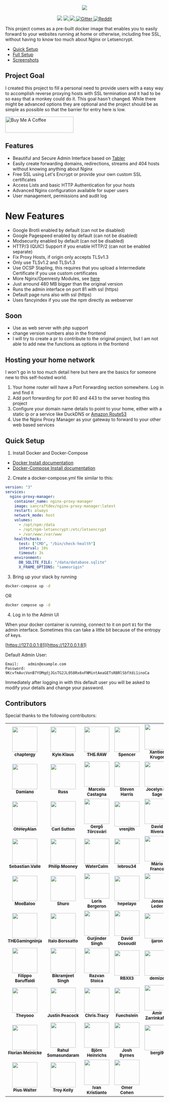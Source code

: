 <p align="center">
	<img src="https://nginxproxymanager.com/github.png">
	<br><br>
	<img src="https://img.shields.io/badge/version-2.9.18+-green.svg?style=for-the-badge">
	<a href="https://hub.docker.com/repository/docker/sancraftdev/nginx-proxy-manager">
		<img src="https://img.shields.io/docker/stars/sancraftdev/nginx-proxy-manager.svg?style=for-the-badge">
	</a>
	<a href="https://hub.docker.com/repository/docker/sancraftdev/nginx-proxy-manager">
		<img src="https://img.shields.io/docker/pulls/sancraftdev/nginx-proxy-manager.svg?style=for-the-badge">
	</a>
	<a href="https://gitter.im/nginx-proxy-manager/community">
		<img alt="Gitter" src="https://img.shields.io/gitter/room/nginx-proxy-manager/community?style=for-the-badge">
	</a>
	<a href="https://reddit.com/r/nginxproxymanager">
		<img alt="Reddit" src="https://img.shields.io/reddit/subreddit-subscribers/nginxproxymanager?label=Reddit%20Community&style=for-the-badge">
	</a>
</p>

This project comes as a pre-built docker image that enables you to easily forward to your websites
running at home or otherwise, including free SSL, without having to know too much about Nginx or Letsencrypt.

- [Quick Setup](#quick-setup)
- [Full Setup](https://nginxproxymanager.com/setup/)
- [Screenshots](https://nginxproxymanager.com/screenshots/)

## Project Goal

I created this project to fill a personal need to provide users with a easy way to accomplish reverse
proxying hosts with SSL termination and it had to be so easy that a monkey could do it. This goal hasn't changed.
While there might be advanced options they are optional and the project should be as simple as possible
so that the barrier for entry here is low.

<a href="https://www.buymeacoffee.com/jc21" target="_blank"><img src="http://public.jc21.com/github/by-me-a-coffee.png" alt="Buy Me A Coffee" style="height: 51px !important;width: 217px !important;" ></a>


## Features

- Beautiful and Secure Admin Interface based on [Tabler](https://tabler.github.io/)
- Easily create forwarding domains, redirections, streams and 404 hosts without knowing anything about Nginx
- Free SSL using Let's Encrypt or provide your own custom SSL certificates
- Access Lists and basic HTTP Authentication for your hosts
- Advanced Nginx configuration available for super users
- User management, permissions and audit log

# New Features

- Google Brotli enabled by default (can not be disabled)
- Google Pagespeed enabled by default (can not be disabled)
- Modsecurity enabled by default (can not be disabled)
- HTTP/3 (QUIC) Support if you enable HTTP/2 (can not be enabled separate)
- Fix Proxy Hosts, if origin only accepts TLSv1.3
- Only use TLSv1.2 and TLSv1.3
- Use OCSP Stapling, this requires that you upload a Intermediate Certificate if you use custom certificates
- More Nginx/Openresty Modules, see [here]([https://github.com/SanCraftDev/openresty-nginx-quic](https://github.com/SanCraftDev/openresty-nginx-quic/blob/develop/Dockerfile))
- Just arround 480 MB bigger than the original version
- Runs the admin interface on port 81 with ssl (https)
- Default page runs also with ssl (https)
- Uses fancyindex if you use the npm directly as webserver

## Soon
- Use as web server with php support
- change version numbers also in the frontend
- I will try to create a pr to contribute to the original project, but I am not able to add new the functions as options in the frontend

## Hosting your home network

I won't go in to too much detail here but here are the basics for someone new to this self-hosted world.

1. Your home router will have a Port Forwarding section somewhere. Log in and find it
2. Add port forwarding for port 80 and 443 to the server hosting this project
3. Configure your domain name details to point to your home, either with a static ip or a service like DuckDNS or [Amazon Route53](https://github.com/jc21/route53-ddns)
4. Use the Nginx Proxy Manager as your gateway to forward to your other web based services

## Quick Setup

1. Install Docker and Docker-Compose

- [Docker Install documentation](https://docs.docker.com/install/)
- [Docker-Compose Install documentation](https://docs.docker.com/compose/install/)

2. Create a docker-compose.yml file similar to this:

```yml
version: "3"
services:
  nginx-proxy-manager:
    container_name: nginx-proxy-manager
    image: sancraftdev/nginx-proxy-manager:latest
    restart: always
    network_mode: host
    volumes:
      - /opt/npm:/data
      - /opt/npm-letsencrypt:/etc/letsencrypt
      - /var/www:/var/www
    healthcheck:
      test: ["CMD", "/bin/check-health"]
      interval: 10s
      timeout: 3s
    environment:
      DB_SQLITE_FILE: "/data/database.sqlite"
      X_FRAME_OPTIONS: "sameorigin"
```

3. Bring up your stack by running

```bash
docker-compose up -d
```
OR
```bash
docker compose up -d
```

4. Log in to the Admin UI

When your docker container is running, connect to it on port `81` for the admin interface.
Sometimes this can take a little bit because of the entropy of keys.

[https://127.0.0.1:81](https://127.0.0.1:81)

Default Admin User:
```
Email:    admin@example.com
Password: 9KcvfmAvcVonB7YOMqdjJGsTG2JL058Rx6xFNMintAeaGETsRBRlSbfXdi1inoCa
```

Immediately after logging in with this default user you will be asked to modify your details and change your password.


## Contributors

Special thanks to the following contributors:

<!-- prettier-ignore-start -->
<!-- markdownlint-disable -->
<table>
	<tr>
		<td align="center">
			<a href="https://github.com/chaptergy">
				<img src="https://avatars2.githubusercontent.com/u/26956711?s=460&u=7d9adebabb6b4e7af7cb05d98d751087a372304b&v=4" width="80" alt=""/>
				<br /><sub><b>chaptergy</b></sub>
			</a>
		</td>
		<td align="center">
			<a href="https://github.com/Indemnity83">
				<img src="https://avatars3.githubusercontent.com/u/35218?s=460&u=7082004ff35138157c868d7d9c683ccebfce5968&v=4" width="80" alt=""/>
				<br /><sub><b>Kyle Klaus</b></sub>
			</a>
		</td>
		<td align="center">
			<a href="https://github.com/theraw">
				<img src="https://avatars1.githubusercontent.com/u/32969774?s=460&u=6b359971e15685fb0359e6a8c065a399b40dc228&v=4" width="80" alt=""/>
				<br /><sub><b>ƬHE ЯAW</b></sub>
			</a>
		</td>
		<td align="center">
			<a href="https://github.com/spalger">
				<img src="https://avatars2.githubusercontent.com/u/1329312?s=400&u=565223e38f1c052afb4c5dcca3fcf1c63ba17ae7&v=4" width="80" alt=""/>
				<br /><sub><b>Spencer</b></sub>
			</a>
		</td>
		<td align="center">
			<a href="https://github.com/Xantios">
				<img src="https://avatars3.githubusercontent.com/u/1507836?s=460&v=4" width="80" alt=""/>
				<br /><sub><b>Xantios Krugor</b></sub>
			</a>
		</td>
		<td align="center">
			<a href="https://github.com/dpanesso">
				<img src="https://avatars2.githubusercontent.com/u/2687121?s=460&v=4" width="80" alt=""/>
				<br /><sub><b>David Panesso</b></sub>
			</a>
		</td>
		<td align="center">
			<a href="https://github.com/IronTooch">
				<img src="https://avatars3.githubusercontent.com/u/27360514?s=460&u=69bf854a6647c55725f62ecb8d39249c6c0b2602&v=4" width="80" alt=""/>
				<br /><sub><b>IronTooch</b></sub>
			</a>
		</td>
	</tr>
	<tr>
		<td align="center">
			<a href="https://github.com/damianog">
				<img src="https://avatars1.githubusercontent.com/u/2786682?s=460&u=76c6136fae797abb76b951cd8a246dcaecaf21af&v=4" width="80" alt=""/>
				<br /><sub><b>Damiano</b></sub>
			</a>
		</td>
		<td align="center">
			<a href="https://github.com/tfmm">
				<img src="https://avatars3.githubusercontent.com/u/6880538?s=460&u=ce0160821cc4aa802df8395200f2d4956a5bc541&v=4" width="80" alt=""/>
				<br /><sub><b>Russ</b></sub>
			</a>
		</td>
		<td align="center">
			<a href="https://github.com/margaale">
				<img src="https://avatars3.githubusercontent.com/u/20794934?s=460&v=4" width="80" alt=""/>
				<br /><sub><b>Marcelo Castagna</b></sub>
			</a>
		</td>
		<td align="center">
			<a href="https://github.com/Steven-Harris">
				<img src="https://avatars2.githubusercontent.com/u/7720242?s=460&v=4" width="80" alt=""/>
				<br /><sub><b>Steven Harris</b></sub>
			</a>
		</td>
		<td align="center">
			<a href="https://github.com/jlesage">
				<img src="https://avatars0.githubusercontent.com/u/1791123?s=460&v=4" width="80" alt=""/>
				<br /><sub><b>Jocelyn Le Sage</b></sub>
			</a>
		</td>
		<td align="center">
			<a href="https://github.com/cmer">
				<img src="https://avatars0.githubusercontent.com/u/412?s=460&u=67dd8b2e3661bfd6f68ec1eaa5b9821bd8a321cd&v=4" width="80" alt=""/>
				<br /><sub><b>Carl Mercier</b></sub>
			</a>
		</td>
		<td align="center">
			<a href="https://github.com/the1ts">
				<img src="https://avatars1.githubusercontent.com/u/84956?s=460&v=4" width="80" alt=""/>
				<br /><sub><b>Paul Mansfield</b></sub>
			</a>
		</td>
	</tr>
	<tr>
		<td align="center">
			<a href="https://github.com/OhHeyAlan">
				<img src="https://avatars0.githubusercontent.com/u/11955126?s=460&u=fbaa5a1a4f73ef8960132c703349bfd037fe2630&v=4" width="80" alt=""/>
				<br /><sub><b>OhHeyAlan</b></sub>
			</a>
		</td>
		<td align="center">
			<a href="https://github.com/dogmatic69">
				<img src="https://avatars2.githubusercontent.com/u/94674?s=460&u=ca7647de53145c6283b6373ade5dc94ba99347db&v=4" width="80" alt=""/>
				<br /><sub><b>Carl Sutton</b></sub>
			</a>
		</td>
		<td align="center">
			<a href="https://github.com/tg44">
				<img src="https://avatars0.githubusercontent.com/u/31839?s=460&u=ad32f4cadfef5e5fb09cdfa4b7b7b36a99ba6811&v=4" width="80" alt=""/>
				<br /><sub><b>Gergő Törcsvári</b></sub>
			</a>
		</td>
		<td align="center">
			<a href="https://github.com/vrenjith">
				<img src="https://avatars3.githubusercontent.com/u/2093241?s=460&u=96ce93a9bebabdd0a60a2dc96cd093a41d5edaba&v=4" width="80" alt=""/>
				<br /><sub><b>vrenjith</b></sub>
			</a>
		</td>
		<td align="center">
			<a href="https://github.com/duhruh">
				<img src="https://avatars2.githubusercontent.com/u/1133969?s=460&u=c0691e6131ec6d516416c1c6fcedb5034f877bbe&v=4" width="80" alt=""/>
				<br /><sub><b>David Rivera</b></sub>
			</a>
		</td>
		<td align="center">
			<a href="https://github.com/jipjan">
				<img src="https://avatars2.githubusercontent.com/u/1384618?s=460&v=4" width="80" alt=""/>
				<br /><sub><b>Jaap-Jan de Wit</b></sub>
			</a>
		</td>
		<td align="center">
			<a href="https://github.com/jmwebslave">
				<img src="https://avatars2.githubusercontent.com/u/6118262?s=460&u=7db409c47135b1e141c366bbb03ed9fae6ac2638&v=4" width="80" alt=""/>
				<br /><sub><b>James Morgan</b></sub>
			</a>
		</td>
	</tr>
	<tr>
		<td align="center">
			<a href="https://github.com/Subv">
				<img src="https://avatars1.githubusercontent.com/u/357072?s=460&u=d8adcdc91d749ae53e177973ed9b6bb6c4c894a3&v=4" width="80" alt=""/>
				<br /><sub><b>Sebastian Valle</b></sub>
			</a>
		</td>
		<td align="center">
			<a href="https://github.com/Philip-Mooney">
				<img src="https://avatars0.githubusercontent.com/u/48624631?s=460&v=4" width="80" alt=""/>
				<br /><sub><b>Philip Mooney</b></sub>
			</a>
		</td>
		<td align="center">
			<a href="https://github.com/WaterCalm">
				<img src="https://avatars1.githubusercontent.com/u/23502129?s=400&v=4" width="80" alt=""/>
				<br /><sub><b>WaterCalm</b></sub>
			</a>
		</td>
		<td align="center">
			<a href="https://github.com/lebrou34">
				<img src="https://avatars1.githubusercontent.com/u/16373103?s=460&v=4" width="80" alt=""/>
				<br /><sub><b>lebrou34</b></sub>
			</a>
		</td>
		<td align="center">
			<a href="https://github.com/lightglitch">
				<img src="https://avatars0.githubusercontent.com/u/196953?s=460&v=4" width="80" alt=""/>
				<br /><sub><b>Mário Franco</b></sub>
			</a>
		</td>
		<td align="center">
			<a href="https://github.com/klutchell">
				<img src="https://avatars3.githubusercontent.com/u/20458272?s=460&v=4" width="80" alt=""/>
				<br /><sub><b>Kyle Harding</b></sub>
			</a>
		</td>
		<td align="center">
			<a href="https://github.com/ahgraber">
				<img src="https://avatars.githubusercontent.com/u/24922003?s=460&u=8376c9f00af9b6057ba4d2fb03b4f1b20a75277f&v=4" width="80" alt=""/>
				<br /><sub><b>Alex Graber</b></sub>
			</a>
		</td>
	</tr>
	<tr>
		<td align="center">
			<a href="https://github.com/MooBaloo">
				<img src="https://avatars.githubusercontent.com/u/9493496?s=460&v=4" width="80" alt=""/>
				<br /><sub><b>MooBaloo</b></sub>
			</a>
		</td>
		<td align="center">
			<a href="https://github.com/Shuro">
				<img src="https://avatars.githubusercontent.com/u/944030?s=460&v=4" width="80" alt=""/>
				<br /><sub><b>Shuro</b></sub>
			</a>
		</td>
		<td align="center">
			<a href="https://github.com/lorisbergeron">
				<img src="https://avatars.githubusercontent.com/u/51918567?s=460&u=778e4ff284b7d7304450f98421c99f79298371fb&v=4" width="80" alt=""/>
				<br /><sub><b>Loris Bergeron</b></sub>
			</a>
		</td>
		<td align="center">
			<a href="https://github.com/hepelayo">
				<img src="https://avatars.githubusercontent.com/u/8243119?v=4" width="80" alt=""/>
				<br /><sub><b>hepelayo</b></sub>
			</a>
		</td>
		<td align="center">
			<a href="https://github.com/jonasled">
				<img src="https://avatars.githubusercontent.com/u/46790650?v=4" width="80" alt=""/>
				<br /><sub><b>Jonas Leder</b></sub>
			</a>
		</td>
		<td align="center">
			<a href="https://github.com/stegmannb">
				<img src="https://avatars.githubusercontent.com/u/12850482?v=4" width="80" alt=""/>
				<br /><sub><b>Bastian Stegmann</b></sub>
			</a>
		</td>
		<td align="center">
			<a href="https://github.com/Stealthii">
				<img src="https://avatars.githubusercontent.com/u/998920?v=4" width="80" alt=""/>
				<br /><sub><b>Stealthii</b></sub>
			</a>
		</td>
	</tr>
	<tr>
		<td align="center">
			<a href="https://github.com/thegamingninja">
				<img src="https://avatars.githubusercontent.com/u/8020534?v=4" width="80" alt=""/>
				<br /><sub><b>THEGamingninja</b></sub>
			</a>
		</td>
		<td align="center">
			<a href="https://github.com/italobb">
				<img src="https://avatars.githubusercontent.com/u/1801687?v=4" width="80" alt=""/>
				<br /><sub><b>Italo Borssatto</b></sub>
			</a>
		</td>
		<td align="center">
			<a href="https://github.com/GurjinderSingh">
				<img src="https://avatars.githubusercontent.com/u/3470709?v=4" width="80" alt=""/>
				<br /><sub><b>Gurjinder Singh</b></sub>
			</a>
		</td>
		<td align="center">
			<a href="https://github.com/phantomski77">
				<img src="https://avatars.githubusercontent.com/u/69464125?v=4" width="80" alt=""/>
				<br /><sub><b>David Dosoudil</b></sub>
			</a>
		</td>
		<td align="center">
			<a href="https://github.com/ijaron">
				<img src="https://avatars.githubusercontent.com/u/5156472?v=4" width="80" alt=""/>
				<br /><sub><b>ijaron</b></sub>
			</a>
		</td>
		<td align="center">
			<a href="https://github.com/nielscil">
				<img src="https://avatars.githubusercontent.com/u/9073152?v=4" width="80" alt=""/>
				<br /><sub><b>Niels Bouma</b></sub>
			</a>
		</td>
		<td align="center">
			<a href="https://github.com/ogarai">
				<img src="https://avatars.githubusercontent.com/u/2949572?v=4" width="80" alt=""/>
				<br /><sub><b>Orko Garai</b></sub>
			</a>
		</td>
	</tr>
	<tr>
		<td align="center">
			<a href="https://github.com/baruffaldi">
				<img src="https://avatars.githubusercontent.com/u/36949?v=4" width="80" alt=""/>
				<br /><sub><b>Filippo Baruffaldi</b></sub>
			</a>
		</td>
		<td align="center">
			<a href="https://github.com/bikram990">
				<img src="https://avatars.githubusercontent.com/u/6782131?v=4" width="80" alt=""/>
				<br /><sub><b>Bikramjeet Singh</b></sub>
			</a>
		</td>
		<td align="center">
			<a href="https://github.com/razvanstoica89">
				<img src="https://avatars.githubusercontent.com/u/28236583?v=4" width="80" alt=""/>
				<br /><sub><b>Razvan Stoica</b></sub>
			</a>
		</td>
		<td align="center">
			<a href="https://github.com/psharma04">
				<img src="https://avatars.githubusercontent.com/u/22587474?v=4" width="80" alt=""/>
				<br /><sub><b>RBXII3</b></sub>
			</a>
		</td>
		<td align="center">
			<a href="https://github.com/demize">
				<img src="https://avatars.githubusercontent.com/u/264914?v=4" width="80" alt=""/>
				<br /><sub><b>demize</b></sub>
			</a>
		</td>
		<td align="center">
			<a href="https://github.com/PUP-Loki">
				<img src="https://avatars.githubusercontent.com/u/75944209?v=4" width="80" alt=""/>
				<br /><sub><b>PUP-Loki</b></sub>
			</a>
		</td>
		<td align="center">
			<a href="https://github.com/DSorlov">
				<img src="https://avatars.githubusercontent.com/u/8133650?v=4" width="80" alt=""/>
				<br /><sub><b>Daniel Sörlöv</b></sub>
			</a>
		</td>
	</tr>
	<tr>
		<td align="center">
			<a href="https://github.com/Theyooo">
				<img src="https://avatars.githubusercontent.com/u/58510131?v=4" width="80" alt=""/>
				<br /><sub><b>Theyooo</b></sub>
			</a>
		</td>
		<td align="center">
			<a href="https://github.com/mrdink">
				<img src="https://avatars.githubusercontent.com/u/514751?v=4" width="80" alt=""/>
				<br /><sub><b>Justin Peacock</b></sub>
			</a>
		</td>
		<td align="center">
			<a href="https://github.com/ChrisTracy">
				<img src="https://avatars.githubusercontent.com/u/58871574?v=4" width="80" alt=""/>
				<br /><sub><b>Chris Tracy</b></sub>
			</a>
		</td>
		<td align="center">
			<a href="https://github.com/Fuechslein">
				<img src="https://avatars.githubusercontent.com/u/15112818?v=4" width="80" alt=""/>
				<br /><sub><b>Fuechslein</b></sub>
			</a>
		</td>
		<td align="center">
			<a href="https://github.com/nightah">
				<img src="https://avatars.githubusercontent.com/u/3339418?v=4" width="80" alt=""/>
				<br /><sub><b>Amir Zarrinkafsh</b></sub>
			</a>
		</td>
		<td align="center">
			<a href="https://github.com/gabbe">
				<img src="https://avatars.githubusercontent.com/u/156397?v=4" width="80" alt=""/>
				<br /><sub><b>gabbe</b></sub>
			</a>
		</td>
		<td align="center">
			<a href="https://github.com/bmbvenom">
				<img src="https://avatars.githubusercontent.com/u/20530371?v=4" width="80" alt=""/>
				<br /><sub><b>bmbvenom</b></sub>
			</a>
		</td>
	</tr>
	<tr>
		<td align="center">
			<a href="https://github.com/FMeinicke">
				<img src="https://avatars.githubusercontent.com/u/42121639?v=4" width="80" alt=""/>
				<br /><sub><b>Florian Meinicke</b></sub>
			</a>
		</td>
		<td align="center">
			<a href="https://github.com/ssrahul96">
				<img src="https://avatars.githubusercontent.com/u/15570570?v=4" width="80" alt=""/>
				<br /><sub><b>Rahul Somasundaram</b></sub>
			</a>
		</td>
		<td align="center">
			<a href="https://github.com/BjoernAkAManf">
				<img src="https://avatars.githubusercontent.com/u/833043?v=4" width="80" alt=""/>
				<br /><sub><b>Björn Heinrichs</b></sub>
			</a>
		</td>
		<td align="center">
			<a href="https://github.com/realJoshByrnes">
				<img src="https://avatars.githubusercontent.com/u/204185?v=4" width="80" alt=""/>
				<br /><sub><b>Josh Byrnes</b></sub>
			</a>
		</td>
		<td align="center">
			<a href="https://github.com/bergi9">
				<img src="https://avatars.githubusercontent.com/u/5556750?v=4" width="80" alt=""/>
				<br /><sub><b>bergi9</b></sub>
			</a>
		</td>
		<td align="center">
			<a href="https://github.com/luoweihua7">
				<img src="https://avatars.githubusercontent.com/u/3157520?v=4" width="80" alt=""/>
				<br /><sub><b>luoweihua7</b></sub>
			</a>
		</td>
		<td align="center">
			<a href="https://github.com/TobiasKneidl">
				<img src="https://avatars.githubusercontent.com/u/26301707?v=4" width="80" alt=""/>
				<br /><sub><b>Tobias Kneidl</b></sub>
			</a>
		</td>
	</tr>
	<tr>
		<td align="center">
			<a href="https://github.com/piuswalter">
				<img src="https://avatars.githubusercontent.com/u/64539242?v=4" width="80" alt=""/>
				<br /><sub><b>Pius Walter</b></sub>
			</a>
		</td>
		<td align="center">
			<a href="https://github.com/troykelly">
				<img src="https://avatars.githubusercontent.com/u/4564803?v=4" width="80" alt=""/>
				<br /><sub><b>Troy Kelly</b></sub>
			</a>
		</td>
		<td align="center">
			<a href="https://github.com/ivankristianto">
				<img src="https://avatars.githubusercontent.com/u/656006?v=4" width="80" alt=""/>
				<br /><sub><b>Ivan Kristianto</b></sub>
			</a>
		</td>
		<td align="center">
			<a href="https://github.com/omercnet">
				<img src="https://avatars.githubusercontent.com/u/639682?v=4" width="80" alt=""/>
				<br /><sub><b>Omer Cohen</b></sub>
			</a>
		</td>
	</tr>
</table>
<!-- markdownlint-enable -->
<!-- prettier-ignore-end -->
